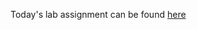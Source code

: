 Today's lab assignment can be found [here](https://github.com/codefellows-seattle-301d4/08-CRUD-a-resource)
